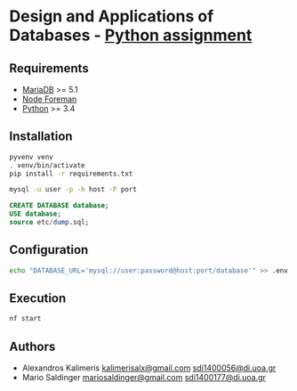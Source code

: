 # Design and Applications of Databases - [Python assignment](docs/Assignment.pdf)

## Requirements

- [MariaDB](https://mariadb.org/) >= 5.1
- [Node Foreman](https://strongloop.github.io/node-foreman/)
- [Python](https://www.python.org/) >= 3.4

## Installation

```sh
pyvenv venv
. venv/bin/activate
pip install -r requirements.txt

mysql -u user -p -h host -P port
```

```sql
CREATE DATABASE database;
USE database;
source etc/dump.sql;
```

## Configuration

```sh
echo "DATABASE_URL='mysql://user:password@host:port/database'" >> .env
```

## Execution

```sh
nf start
```

## Authors

- Alexandros Kalimeris <kalimerisalx@gmail.com> <sdi1400056@di.uoa.gr>
- Mario Saldinger <mariosaldinger@gmail.com> <sdi1400177@di.uoa.gr>
